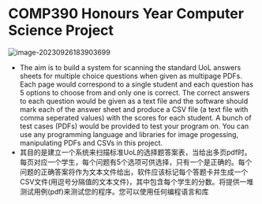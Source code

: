 # COMP390 Honours Year Computer Science Project

![image-20230926183903699](D:\笔记\笔记图片\image-20230926183903699.png)

* The aim is to build a system for scanning the standard UoL answers sheets for multiple choice questions when given as multipage PDFs. Each page would correspond to a single student and each question has 5 options to choose from and only one is correct. The correct answers to each question would be given as a text file and the software should mark each of the answer sheet and produce a CSV file (a text file with comma seperated values) with the scores for each student. A bunch of test cases (PDFs) would be provided to test your program on. You can use any programming language and libraries for image progessing, manipulating PDFs and CSVs in this project.
* 其目的是建立一个系统来扫描标准UoL的选择题答案表，当给出多页pdf时。每页对应一个学生，每个问题有5个选项可供选择，只有一个是正确的。每个问题的正确答案将作为文本文件给出，软件应该标记每个答题卡并生成一个CSV文件(用逗号分隔值的文本文件)，其中包含每个学生的分数。将提供一堆测试用例(pdf)来测试您的程序。您可以使用任何编程语言和库

